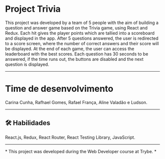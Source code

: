 # Project Trivia 

This project was developed by a team of 5 people with the aim of building a question and answer game based on the Trivia game, using React and Redux. Each hit gives the player points which are tallied into a scoreboard and displayed in the app. After 5 questions answered, the user is redirected to a score screen, where the number of correct answers and their score will be displayed. At the end of each game, the user can access the leaderboard with the best scores. Each question has 30 seconds to be answered, if the time runs out, the buttons are disabled and the next question is displayed.
<hr></hr>

# Time de desenvolvimento
Carina Cunha, Rafhael Gomes, Rafael França, Aline Valadão e Ludson.

<hr></hr>

## 🛠 Habilidades
React.js, Redux, React Router, React Testing Library, JavaScript.

<hr></hr>
* This project was developed during the Web Developer course at Trybe. *